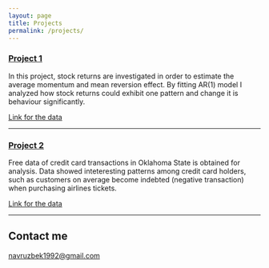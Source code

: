 ```yaml
---
layout: page
title: Projects
permalink: /projects/
---
```


### [Project 1](/projects/first_project.html) 

In this project, stock returns are investigated in order to estimate the average momentum and mean reversion effect. By fitting AR(1) model I analyzed how stock returns could exhibit one pattern and change it is behaviour significantly. 

[Link for the data](https://navruzbek1992.github.io/stock-return-analysis/returns_20181228.csv)

***

### [Project 2](/projects/second_project.html) 

Free data of credit card transactions in Oklahoma State is obtained for analysis. Data showed inteteresting patterns among credit card holders, such as customers on average become indebted (negative transaction) when purchasing airlines tickets. 

[Link for the data](https://navruzbek1992.github.io/stock-return-analysis/res_purchase_2014.csv)

***


## Contact me

[navruzbek1992@gmail.com](mailto:navruzbek1992@gmail.com)
